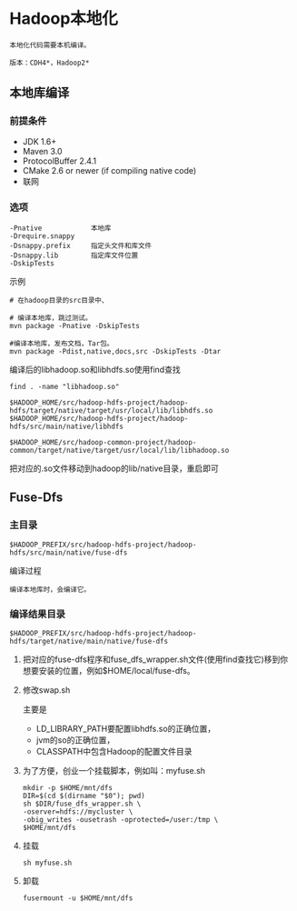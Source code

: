 # Hadoop本地化

    本地化代码需要本机编译。
    
    版本：CDH4*，Hadoop2*

## 本地库编译

### 前提条件

*   JDK 1.6+
*   Maven 3.0
*   ProtocolBuffer 2.4.1
*   CMake 2.6 or newer (if compiling native code)
*   联网

### 选项
        
    -Pnative            本地库
    -Drequire.snappy    
    -Dsnappy.prefix     指定头文件和库文件
    -Dsnappy.lib        指定库文件位置
    -DskipTests
        
示例

    # 在hadoop目录的src目录中、

    # 编译本地库，跳过测试。
    mvn package -Pnative -DskipTests    

    #编译本地库，发布文档，Tar包。
    mvn package -Pdist,native,docs,src -DskipTests -Dtar    

编译后的libhadoop.so和libhdfs.so使用find查找
    
    find . -name "libhadoop.so"
    
    $HADOOP_HOME/src/hadoop-hdfs-project/hadoop-hdfs/target/native/target/usr/local/lib/libhdfs.so
    $HADOOP_HOME/src/hadoop-hdfs-project/hadoop-hdfs/src/main/native/libhdfs
    
    $HADOOP_HOME/src/hadoop-common-project/hadoop-common/target/native/target/usr/local/lib/libhadoop.so

把对应的.so文件移动到hadoop的lib/native目录，重启即可

## Fuse-Dfs

### 主目录

    $HADOOP_PREFIX/src/hadoop-hdfs-project/hadoop-hdfs/src/main/native/fuse-dfs

编译过程

    编译本地库时，会编译它。

### 编译结果目录

    $HADOOP_PREFIX/src/hadoop-hdfs-project/hadoop-hdfs/target/native/main/native/fuse-dfs

1.  把对应的fuse-dfs程序和fuse_dfs_wrapper.sh文件(使用find查找它)移到你想要安装的位置，例如$HOME/local/fuse-dfs。

2.  修改swap.sh
    
    主要是
    *   LD_LIBRARY_PATH要配置libhdfs.so的正确位置，
    *   jvm的so的正确位置，
    *   CLASSPATH中包含Hadoop的配置文件目录
   
3.  为了方便，创业一个挂载脚本，例如叫：myfuse.sh

        mkdir -p $HOME/mnt/dfs
        DIR=$(cd $(dirname "$0"); pwd)
        sh $DIR/fuse_dfs_wrapper.sh \
        -oserver=hdfs://mycluster \
        -obig_writes -ousetrash -oprotected=/user:/tmp \
        $HOME/mnt/dfs

4.  挂载

        sh myfuse.sh

5.  卸载

        fusermount -u $HOME/mnt/dfs
    
